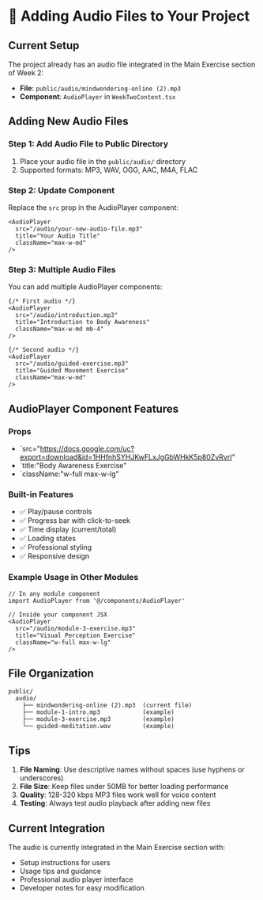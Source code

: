 # 🎵 Adding Audio Files to Your Project

## Current Setup
The project already has an audio file integrated in the Main Exercise section of Week 2:
- **File**: `public/audio/mindwondering-online (2).mp3`
- **Component**: `AudioPlayer` in `WeekTwoContent.tsx`

## Adding New Audio Files

### Step 1: Add Audio File to Public Directory
1. Place your audio file in the `public/audio/` directory
2. Supported formats: MP3, WAV, OGG, AAC, M4A, FLAC

### Step 2: Update Component
Replace the `src` prop in the AudioPlayer component:

```tsx
<AudioPlayer
  src="/audio/your-new-audio-file.mp3"
  title="Your Audio Title"
  className="max-w-md"
/>
```

### Step 3: Multiple Audio Files
You can add multiple AudioPlayer components:

```tsx
{/* First audio */}
<AudioPlayer
  src="/audio/introduction.mp3"
  title="Introduction to Body Awareness"
  className="max-w-md mb-4"
/>

{/* Second audio */}
<AudioPlayer
  src="/audio/guided-exercise.mp3"
  title="Guided Movement Exercise"
  className="max-w-md"
/>
```

## AudioPlayer Component Features

### Props
- `src="https://docs.google.com/uc?export=download&id=1HHfnhSYHJKwFLxJgGbWHkK5p80ZvRvrI"
- `title:"Body Awareness Exercise"
- `className:"w-full max-w-lg"

### Built-in Features
- ✅ Play/pause controls
- ✅ Progress bar with click-to-seek
- ✅ Time display (current/total)
- ✅ Loading states
- ✅ Professional styling
- ✅ Responsive design

### Example Usage in Other Modules
```tsx
// In any module component
import AudioPlayer from '@/components/AudioPlayer'

// Inside your component JSX
<AudioPlayer
  src="/audio/module-3-exercise.mp3"
  title="Visual Perception Exercise"
  className="w-full max-w-lg"
/>
```

## File Organization
```
public/
  audio/
    ├── mindwondering-online (2).mp3  (current file)
    ├── module-1-intro.mp3            (example)
    ├── module-3-exercise.mp3         (example)
    └── guided-meditation.wav         (example)
```

## Tips
1. **File Naming**: Use descriptive names without spaces (use hyphens or underscores)
2. **File Size**: Keep files under 50MB for better loading performance
3. **Quality**: 128-320 kbps MP3 files work well for voice content
4. **Testing**: Always test audio playback after adding new files

## Current Integration
The audio is currently integrated in the Main Exercise section with:
- Setup instructions for users
- Usage tips and guidance
- Professional audio player interface
- Developer notes for easy modification